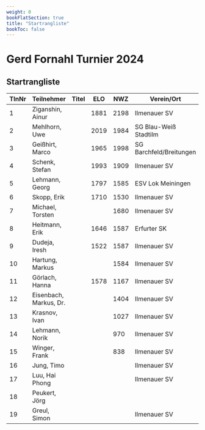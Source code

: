 ```yaml
---
weight: 0
bookFlatSection: true
title: "Startrangliste"
bookToc: false
---
```


# Gerd Fornahl Turnier 2024

## Startrangliste


| TlnNr | Teilnehmer       | Titel | ELO  | NWZ  | Verein/Ort                | Land | Geburt | FideKenn. | PKZ      |
|-------|------------------|-------|------|------|---------------------------|------|--------|-----------|----------|
| 1     | Ziganshin, Ainur |       | 1881 | 2198 | Ilmenauer SV              | RUS  | 1998   | 34111872  | 10776775 |
| 2     | Mehlhorn, Uwe    |       | 2019 | 1984 | SG Blau-Weiß Stadtilm     | GER  | 1961   | 4619552   | 10139500 |
| 3     | Geißhirt, Marco  |       | 1965 | 1998 | SG Barchfeld/Breitungen   | GER  | 1990   | 4610563   | 10059257 |
| 4     | Schenk, Stefan   |       | 1993 | 1909 | Ilmenauer SV              | GER  | 1985   | 12924059  | 10188401 |
| 5     | Lehmann, Georg   |       | 1797 | 1585 | ESV Lok Meiningen         | GER  | 2002   | 34613005  | 10283268 |
| 6     | Skopp, Erik      |       | 1710 | 1530 | Ilmenauer SV              | GER  | 1998   | 16201914  | 10432830 |
| 7     | Michael, Torsten |       |      | 1680 | Ilmenauer SV              | GER  | 1967   | 12982784  | 10143175 |
| 8     | Heitmann, Erik   |       | 1646 | 1587 | Erfurter SK               | GER  | 2012   | 34608940  | 10764825 |
| 9     | Dudeja, Iresh    |       | 1522 | 1587 | Ilmenauer SV              | IND  | 1992   | 25721380  | 10706913 |
| 10    | Hartung, Markus  |       |      | 1584 | Ilmenauer SV              | GER  | 1987   | 16272510  | 10488849 |
| 11    | Görlach, Hanna   |       | 1578 | 1167 | Ilmenauer SV              | GER  | 2006   | 34675604  | 10837663 |
| 12    | Eisenbach, Markus, Dr. |  |      | 1404 | Ilmenauer SV              | GER  | 1984   | 34663630  | 10043553 |
| 13    | Krasnov, Ivan    |       |      | 1027 | Ilmenauer SV              | RUS  | 2009   |           | 10731087 |
| 14    | Lehmann, Norik   |       |      |  970 | Ilmenauer SV              | GER  | 2010   | 34697195  | 10654063 |
| 15    | Winger, Frank    |       |      |  838 | Ilmenauer SV              | GER  | 1964   | 16233069  | 10651767 |
| 16    | Jung, Timo       |       |      |      | Ilmenauer SV              | GER  | 2005   |           | 10845239 |
| 17    | Luu, Hai Phong   |       |      |      | Ilmenauer SV              | VIE  | 2015   |           | 10845233 |
| 18    | Peukert, Jörg    |       |      |      |                           | GER  | 1974   |           |          |
| 19    | Greul, Simon     |       |      |      | Ilmenauer SV              | GER  | 1998   | 34677577  | 10840917 |